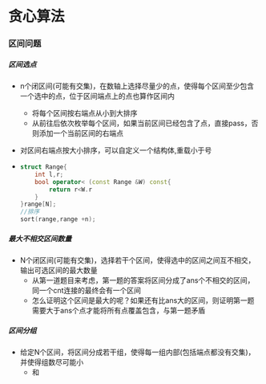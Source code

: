 # 贪心算法

### 区间问题

##### 区间选点

- n个闭区间(可能有交集)，在数轴上选择尽量少的点，使得每个区间至少包含一个选中的点，位于区间端点上的点也算作区间内

  - 将每个区间按右端点从小到大排序
  - 从前往后依次枚举每个区间，如果当前区间已经包含了点，直接pass，否则添加一个当前区间的右端点

- 对区间右端点按大小排序，可以自定义一个结构体,重载小于号

- ```C++
  struct Range{
      int l,r;
      bool operator< (const Range &W) const{
          return r<W.r
      }
  }range[N];
  //排序
  sort(range,range +n);
  ```

##### 最大不相交区间数量

- N个闭区间(可能有交集)，选择若干个区间，使得选中的区间之间互不相交，输出可选区间的最大数量
  - 从第一道题目来考虑，第一题的答案将区间分成了ans个不相交的区间，同一个cnt连接的最终会有一个区间
  - 怎么证明这个区间是最大的呢？如果还有比ans大的区间，则证明第一题需要大于ans个点才能将所有点覆盖包含，与第一题矛盾

##### 区间分组

- 给定N个区间，将区间分成若干组，使得每一组内部(包括端点都没有交集)，并使得组数尽可能小
  - 和